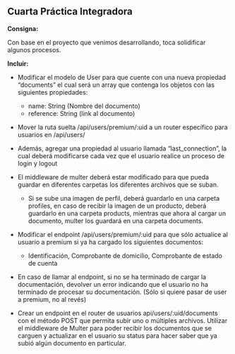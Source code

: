 ## Cuarta Práctica Integradora

**Consigna:**

Con base en el proyecto que venimos desarrollando, toca solidificar algunos procesos.

**Incluir:**

- Modificar el modelo de User para que cuente con una nueva propiedad “documents” el cual será un array que contenga los objetos con las siguientes propiedades:
  - name: String (Nombre del documento)
  - reference: String (link al documento)

- Mover la ruta suelta /api/users/premium/:uid a un router específico para usuarios en /api/users/

- Además, agregar una propiedad al usuario llamada “last_connection”, la cual deberá modificarse cada vez que el usuario realice un proceso de login y logout

- El middleware de multer deberá estar modificado para que pueda guardar en diferentes carpetas los diferentes archivos que se suban.
  - Si se sube una imagen de perfil, deberá guardarlo en una carpeta profiles, en caso de recibir la imagen de un producto, deberá guardarlo en una carpeta products, mientras que ahora al cargar un documento, multer los guardará en una carpeta documents.

- Modificar el endpoint /api/users/premium/:uid   para que sólo actualice al usuario a premium si ya ha cargado los siguientes documentos:
  - Identificación, Comprobante de domicilio, Comprobante de estado de cuenta

- En caso de llamar al endpoint, si no se ha terminado de cargar la documentación, devolver un error indicando que el usuario no ha terminado de procesar su documentación. (Sólo si quiere pasar de user a premium, no al revés)

- Crear un endpoint en el router de usuarios api/users/:uid/documents con el método POST que permita subir uno o múltiples archivos. Utilizar el middleware de Multer para poder recibir los documentos que se carguen y actualizar en el usuario su status para hacer saber que ya subió algún documento en particular.